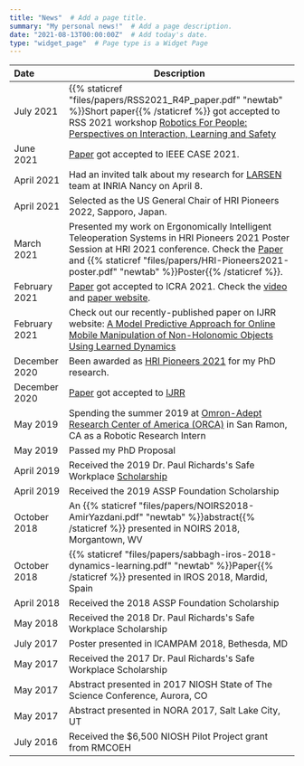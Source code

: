 ```yaml
---
title: "News"  # Add a page title.
summary: "My personal news!"  # Add a page description.
date: "2021-08-13T00:00:00Z"  # Add today's date.
type: "widget_page"  # Page type is a Widget Page
---
```



|         Date      | Description                    |
|    :---           | ------------------------------ |
|    July 2021      | {{% staticref "files/papers/RSS2021_R4P_paper.pdf" "newtab" %}}Short paper{{% /staticref %}} got accepted to RSS 2021 workshop [Robotics For People: Perspectives on Interaction, Learning and Safety](https://sites.google.com/view/r4p2021/)|
|    June 2021     | [Paper](https://arxiv.org/abs/2002.10586) got accepted to IEEE CASE 2021.|
|    April 2021     | Had an invited talk about my research for [LARSEN](https://team.inria.fr/larsen/) team at INRIA Nancy on April 8.|
|    April 2021     | Selected as the US General Chair of HRI Pioneers 2022, Sapporo, Japan.|
|    March 2021     | Presented my work on Ergonomically Intelligent Teleoperation Systems in HRI Pioneers 2021 Poster Session at HRI 2021 conference. Check the [Paper](https://dl.acm.org/doi/pdf/10.1145/3434074.3446350) and {{% staticref "files/papers/HRI-Pioneers2021-poster.pdf" "newtab" %}}Poster{{% /staticref %}}.|
|    February 2021  | [Paper](https://arxiv.org/abs/2010.08124) got accepted to ICRA 2021. Check the [video](https://youtu.be/WmYb1sxsIjg) and [paper website](https://sites.google.com/view/risk-aware-decision-making/home).|
|    February 2021  | Check out our recently-published paper on IJRR website: [A Model Predictive Approach for Online Mobile Manipulation of Non-Holonomic Objects Using Learned Dynamics](https://journals.sagepub.com/doi/full/10.1177/0278364921992793)|
|    December 2020  | Been awarded as [HRI Pioneers 2021](http://www.hripioneers.info/hri21/) for my PhD research.|
|    December 2020  |[Paper](https://journals.sagepub.com/doi/full/10.1177/0278364921992793) got accepted to [IJRR](https://journals.sagepub.com/home/ijr)||
|    May 2019       |Spending the summer 2019 at [Omron-Adept Research Center of America (ORCA)](https://www.adept.com/) in San Ramon, CA as a Robotic Research Intern|
|    May 2019       |Passed my PhD Proposal|
|    April 2019     |Received the 2019 Dr. Paul Richards's Safe Workplace [Scholarship](https://ergo.mech.utah.edu/2019/04/18/2019-paul-s-richards-wcf-safe-workplace-scholarship/)|
|    April 2019     |Received the 2019 ASSP Foundation Scholarship|
|    October 2018   |An {{% staticref "files/papers/NOIRS2018-AmirYazdani.pdf" "newtab" %}}abstract{{% /staticref %}} presented in NOIRS 2018, Morgantown, WV|
|    October 2018   |{{% staticref "files/papers/sabbagh-iros-2018-dynamics-learning.pdf" "newtab" %}}Paper{{% /staticref %}} presented in IROS 2018, Mardid, Spain|
|    April 2018     |Received the 2018 ASSP Foundation Scholarship|
|    May 2018       |Received the 2018 Dr. Paul Richards's Safe Workplace Scholarship|
|    July 2017      |Poster presented in  ICAMPAM 2018, Bethesda, MD|
|    May 2017       |Received the 2017 Dr. Paul Richards's Safe Workplace Scholarship|
|    May 2017       |Abstract presented in 2017 NIOSH State of The Science Conference, Aurora, CO|
|    May 2017       |Abstract presented in NORA 2017, Salt Lake City, UT|
|    July 2016      |Received the $6,500 NIOSH Pilot Project grant from RMCOEH|
